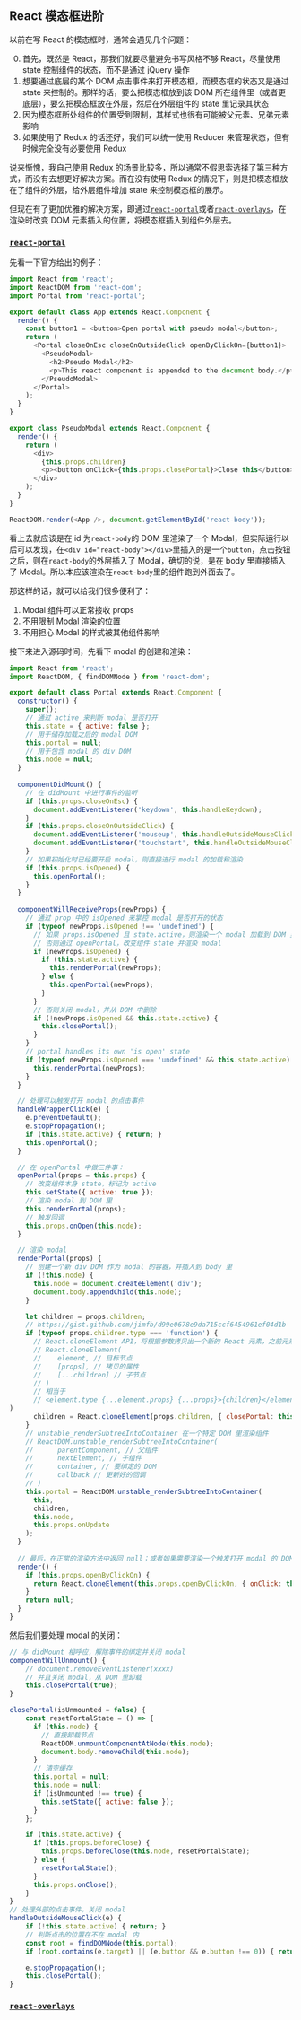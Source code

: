 ## React 模态框进阶

以前在写 React 的模态框时，通常会遇见几个问题：

0. 首先，既然是 React，那我们就要尽量避免书写风格不够 React，尽量使用 state 控制组件的状态，而不是通过 jQuery 操作
1. 想要通过底层的某个 DOM 点击事件来打开模态框，而模态框的状态又是通过 state 来控制的。那样的话，要么把模态框放到该 DOM 所在组件里（或者更底层），要么把模态框放在外层，然后在外层组件的 state 里记录其状态
2. 因为模态框所处组件的位置受到限制，其样式也很有可能被父元素、兄弟元素影响
3. 如果使用了 Redux 的话还好，我们可以统一使用 Reducer 来管理状态，但有时候完全没有必要使用 Redux

说来惭愧，我自己使用 Redux 的场景比较多，所以通常不假思索选择了第三种方式，而没有去想更好解决方案。而在没有使用 Redux 的情况下，则是把模态框放在了组件的外层，给外层组件增加 state 来控制模态框的展示。

但现在有了更加优雅的解决方案，即通过[`react-portal`](https://github.com/tajo/react-portal)或者[`react-overlays`](https://github.com/react-bootstrap/react-overlays)，在渲染时改变 DOM 元素插入的位置，将模态框插入到组件外层去。

### [`react-portal`](https://github.com/tajo/react-portal)

先看一下官方给出的例子：

```javascript
import React from 'react';
import ReactDOM from 'react-dom';
import Portal from 'react-portal';

export default class App extends React.Component {
  render() {
    const button1 = <button>Open portal with pseudo modal</button>;
    return (
      <Portal closeOnEsc closeOnOutsideClick openByClickOn={button1}>
        <PseudoModal>
          <h2>Pseudo Modal</h2>
          <p>This react component is appended to the document body.</p>
        </PseudoModal>
      </Portal>
    );
  }
}

export class PseudoModal extends React.Component {
  render() {
    return (
      <div>
        {this.props.children}
        <p><button onClick={this.props.closePortal}>Close this</button></p>
      </div>
    );
  }
}

ReactDOM.render(<App />, document.getElementById('react-body'));
```

看上去就应该是在 id 为`react-body`的 DOM 里渲染了一个 Modal，但实际运行以后可以发现，在`<div id="react-body"></div>`里插入的是一个`button`，点击按钮之后，则在`react-body`的外层插入了 Modal，确切的说，是在 body 里直接插入了 Modal。所以本应该渲染在`react-body`里的组件跑到外面去了。

那这样的话，就可以给我们很多便利了：

1. Modal 组件可以正常接收 props
2. 不用限制 Modal 渲染的位置
3. 不用担心 Modal 的样式被其他组件影响

接下来进入源码时间，先看下 modal 的创建和渲染：

```javascript
import React from 'react';
import ReactDOM, { findDOMNode } from 'react-dom';

export default class Portal extends React.Component {
  constructor() {
    super();
    // 通过 active 来判断 modal 是否打开
    this.state = { active: false };
    // 用于储存加载之后的 modal DOM
    this.portal = null;
    // 用于包含 modal 的 div DOM
    this.node = null;
  }
  
  componentDidMount() {
  	// 在 didMount 中进行事件的监听
    if (this.props.closeOnEsc) {
      document.addEventListener('keydown', this.handleKeydown);
    }
    if (this.props.closeOnOutsideClick) {
      document.addEventListener('mouseup', this.handleOutsideMouseClick);
      document.addEventListener('touchstart', this.handleOutsideMouseClick);
    }
	// 如果初始化时已经要开启 modal，则直接进行 modal 的加载和渲染
    if (this.props.isOpened) {
      this.openPortal();
    }
  }
  
  componentWillReceiveProps(newProps) {
    // 通过 prop 中的 isOpened 来掌控 modal 是否打开的状态
    if (typeof newProps.isOpened !== 'undefined') {
      // 如果 props.isOpened 且 state.active，则渲染一个 modal 加载到 DOM 里
      // 否则通过 openPortal，改变组件 state 并渲染 modal
      if (newProps.isOpened) {        
        if (this.state.active) {
          this.renderPortal(newProps);
        } else {
          this.openPortal(newProps);
        }
      }
      // 否则关闭 modal，并从 DOM 中删除
      if (!newProps.isOpened && this.state.active) {
        this.closePortal();
      }
    }
    // portal handles its own 'is open' state
    if (typeof newProps.isOpened === 'undefined' && this.state.active) {
      this.renderPortal(newProps);
    }
  }

  // 处理可以触发打开 modal 的点击事件
  handleWrapperClick(e) {
    e.preventDefault();
    e.stopPropagation();
    if (this.state.active) { return; }
    this.openPortal();
  }

  // 在 openPortal 中做三件事：
  openPortal(props = this.props) {
  	// 改变组件本身 state，标记为 active
    this.setState({ active: true });
    // 渲染 modal 到 DOM 里
    this.renderPortal(props);
    // 触发回调
    this.props.onOpen(this.node);
  }

  // 渲染 modal
  renderPortal(props) {
  	// 创建一个新 div DOM 作为 modal 的容器，并插入到 body 里
    if (!this.node) {
      this.node = document.createElement('div');
      document.body.appendChild(this.node);
    }

    let children = props.children;
    // https://gist.github.com/jimfb/d99e0678e9da715ccf6454961ef04d1b
    if (typeof props.children.type === 'function') {
      // React.cloneElement API，将根据参数拷贝出一个新的 React 元素，之前元素的 props 会被浅拷贝进去
      // React.cloneElement(
  	  //	element, // 目标节点
  	  //	[props], // 拷贝的属性
  	  //	[...children] // 子节点
  	  // )
  	  // 相当于
  	  // <element.type {...element.props} {...props}>{children}</element.type>
)
      children = React.cloneElement(props.children, { closePortal: this.closePortal });
    }
	// unstable_renderSubtreeIntoContainer 在一个特定 DOM 里渲染组件
	// ReactDOM.unstable_renderSubtreeIntoContainer(
	//		parentComponent, // 父组件
	//		nextElement, // 子组件
	// 		container, // 要绑定的 DOM
	//		callback // 更新好的回调
	// )
    this.portal = ReactDOM.unstable_renderSubtreeIntoContainer(
      this,
      children,
      this.node,
      this.props.onUpdate
    );
  }
  
  // 最后，在正常的渲染方法中返回 null；或者如果需要渲染一个触发打开 modal 的 DOM，则返回该 DOM
  render() {
    if (this.props.openByClickOn) {
      return React.cloneElement(this.props.openByClickOn, { onClick: this.handleWrapperClick });
    }
    return null;
  }
}
```

然后我们要处理 modal 的关闭：

```javascript
// 与 didMount 相呼应，解除事件的绑定并关闭 modal
componentWillUnmount() {
    // document.removeEventListener(xxxx)
    // 并且关闭 modal，从 DOM 里卸载
    this.closePortal(true);
}

closePortal(isUnmounted = false) {
    const resetPortalState = () => {
      if (this.node) {
      	// 直接卸载节点
        ReactDOM.unmountComponentAtNode(this.node);
        document.body.removeChild(this.node);
      }
      // 清空缓存
      this.portal = null;
      this.node = null;
      if (isUnmounted !== true) {
        this.setState({ active: false });
      }
    };

    if (this.state.active) {
      if (this.props.beforeClose) {
        this.props.beforeClose(this.node, resetPortalState);
      } else {
        resetPortalState();
      }
      this.props.onClose();
    }
}
// 处理外部的点击事件，关闭 modal
handleOutsideMouseClick(e) {
    if (!this.state.active) { return; }
	// 判断点击的位置在不在 modal 内
    const root = findDOMNode(this.portal);
    if (root.contains(e.target) || (e.button && e.button !== 0)) { return; }

    e.stopPropagation();
    this.closePortal();
}
```

### [`react-overlays`](https://github.com/react-bootstrap/react-overlays)
